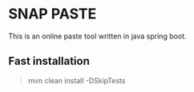 # SNAP PASTE

This is an online paste tool written in java spring boot.

## Fast installation

> mvn clean install -DSkipTests

